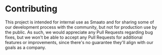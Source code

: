 # Contributing

This project is intended for internal use as Smaato and for sharing some of our
development process with the community, but not for production use by the
public. As such, we would appreciate any Pull Requests regarding bug fixes,
but we won't be able to accept any Pull Requests for additional features or
improvements, since there's no guarantee they'll align with our goals as a
company.

